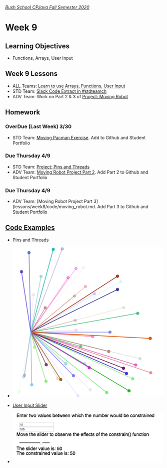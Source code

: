 [_Bush School CPJava Fall Semester 2020_](https://chandrunarayan.github.io/cpjava/)

# Week 9

## Learning Objectives
* Functions, Arrays, User Input

## Week 9 Lessons
* ALL Teams: [Learn to use Arrays, Functions, User Input](plan/readme.md) 
* STD Team: [Slack Code Extract in #stdteamch](https://app.slack.com/client/TTS9Y46VC/GUMN732S0)
* ADV Team: Work on Part 2 & 3 of [Project: Moving Robot](lessons/week8/code/moving_robot.md)

## Homework

### OverDue (Last Week) 3/30

* STD Team: [Moving Pacman Exercise](code/moving_pacman.md). Add to Github and Student Portfolio

### Due Thursday 4/9
* STD Team: [Project: Pins and Threads](code/pins_threads.md)
* ADV Team: [Moving Robot Project Part 2](lessons/week8/code/moving_robot.md). Add Part 2 to Github and Student Portfolio

### Due Thursday 4/9
* ADV Team: [Moving Robot Project Part 3](lessons/week8/code/moving_robot.md. Add Part 3 to Github and Student Portfolio

## [Code Examples](plan/readme.md)

* [Pins and Threads](code/pinsThreads3)
*   ![alt text](plan/savecanvas.png)

* [User Input Slider](code/userInput)
*   ![alt text](plan/inputSlider.png)

